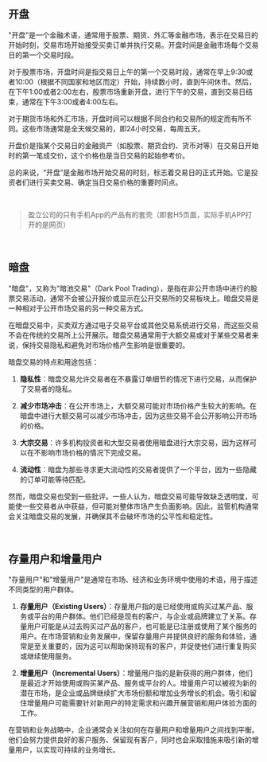 ## 开盘

"开盘"是一个金融术语，通常用于股票、期货、外汇等金融市场，表示在交易日的开始时刻，交易市场开始接受买卖订单并执行交易。开盘时间是金融市场每个交易日的第一个交易时段。

对于股票市场，开盘时间是指交易日上午的第一个交易时段，通常在早上9:30或者10:00（根据不同国家和地区而定）开始，持续数小时，直到午间休市。然后，在下午1:00或者2:00左右，股票市场重新开盘，进行下午的交易，直到交易日结束，通常在下午3:00或者4:00左右。

对于期货市场和外汇市场，开盘时间可以根据不同合约和交易所的规定而有所不同。这些市场通常是全天候交易的，即24小时交易，每周五天。

开盘价是指某个交易日的金融资产（如股票、期货合约、货币对等）在交易日开始时的第一笔成交价，这个价格也是当日交易的起始参考价。

总的来说，“开盘”是金融市场开始交易的时刻，标志着交易日的正式开始。它是投资者们进行买卖交易、确定当日交易价格的重要时间点。

​	

> 盈立公司的只有手机App的产品有的套壳（即套H5页面，实际手机APP打开的是网页）

​	

## 暗盘

"暗盘"，又称为"暗池交易"（Dark Pool Trading），是指在非公开市场中进行的股票交易活动，通常不会被公开报价或显示在公开交易所的交易板块上。暗盘交易是一种相对于公开市场交易的另一种交易方式。

在暗盘交易中，买卖双方通过电子交易平台或其他交易系统进行交易，而这些交易不会在传统的交易所上公开展示。暗盘交易通常用于大额交易或对于某些交易者来说，保持交易隐私和避免对市场价格产生影响是很重要的。

暗盘交易的特点和用途包括：

1. **隐私性**：暗盘交易允许交易者在不暴露订单细节的情况下进行交易，从而保护了交易者的隐私。

2. **减少市场冲击**：在公开市场上，大额交易可能对市场价格产生较大的影响。在暗盘中进行大额交易可以减少市场冲击，因为这些交易不会公开影响公开市场的价格。

3. **大宗交易**：许多机构投资者和大型交易者使用暗盘进行大宗交易，因为这样可以在不影响市场价格的情况下完成交易。

4. **流动性**：暗盘为那些寻求更大流动性的交易者提供了一个平台，因为一些隐藏的订单可能等待匹配。

然而，暗盘交易也受到一些批评。一些人认为，暗盘交易可能导致缺乏透明度，可能使一些交易者从中获益，但可能对整体市场产生负面影响。因此，监管机构通常会关注暗盘交易的发展，并确保其不会破坏市场的公平性和稳定性。

​	

## 存量用户和增量用户

"存量用户"和"增量用户"是通常在市场、经济和业务环境中使用的术语，用于描述不同类型的用户群体。

1. **存量用户（Existing Users）**：存量用户指的是已经使用或购买过某产品、服务或平台的用户群体。他们已经是现有的客户，与企业或品牌建立了关系。存量用户可能是从过去购买过产品的客户，也可能是已注册或使用了某个服务的用户。在市场营销和业务发展中，保留存量用户并提供良好的服务和体验，通常是至关重要的，因为这可以帮助保持现有的客户，并促使他们进行重复购买或继续使用服务。

2. **增量用户（Incremental Users）**：增量用户指的是新获得的用户群体，他们是最近才开始使用或购买某产品、服务或平台的人。增量用户可以被视为新的潜在市场，是企业或品牌继续扩大市场份额和增加业务增长的机会。吸引和留住增量用户可能需要针对新用户的特定需求和兴趣开展营销和用户体验方面的工作。

在营销和业务战略中，企业通常会关注如何在存量用户和增量用户之间找到平衡。他们会努力提供良好的客户服务、保留现有客户，同时也会采取措施来吸引新的增量用户，以实现可持续的业务增长。
